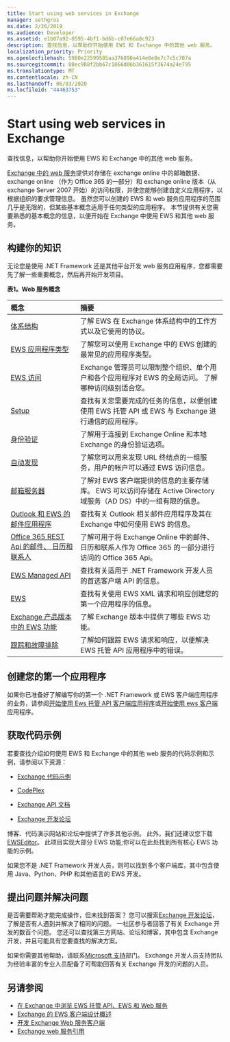 ```yaml
---
title: Start using web services in Exchange
manager: sethgros
ms.date: 2/26/2019
ms.audience: Developer
ms.assetid: e1b07a92-0595-4bf1-bd6b-c07e66a8c923
description: 查找信息，以帮助你开始使用 EWS 和 Exchange 中的其他 web 服务。
localization_priority: Priority
ms.openlocfilehash: 5980e22599585aa376890a414e0e8e7c7c5c707a
ms.sourcegitcommit: 88ec988f2bb67c1866d06b361615f3674a24e795
ms.translationtype: MT
ms.contentlocale: zh-CN
ms.lasthandoff: 06/03/2020
ms.locfileid: "44463753"
---
```

# <a name="start-using-web-services-in-exchange"></a>Start using web services in Exchange

查找信息，以帮助你开始使用 EWS 和 Exchange 中的其他 web 服务。
  
[Exchange 中的 web 服务](explore-the-ews-managed-api-ews-and-web-services-in-exchange.md)提供对存储在 exchange online 中的邮箱数据、exchange online （作为 Office 365 的一部分）和 exchange online 版本（从 exchange Server 2007 开始）的访问权限，并使您能够创建自定义应用程序，以根据组织的要求管理信息。 虽然您可以创建的 EWS 和 web 服务应用程序的范围几乎是无限的，但某些基本概念适用于任何类型的应用程序。 本节提供有关您需要熟悉的基本概念的信息，以便开始在 Exchange 中使用 EWS 和其他 web 服务。 
  
## <a name="build-your-knowledge"></a>构建你的知识
<a name="bk_Knowledge"> </a>

无论您是使用 .NET Framework 还是其他平台开发 web 服务应用程序，您都需要先了解一些重要概念，然后再开始开发项目。 
  
**表1。Web 服务概念**

|**概念**|**摘要**|
|:-----|:-----|
|[体系结构](ews-applications-and-the-exchange-architecture.md) <br/> |了解 EWS 在 Exchange 体系结构中的工作方式以及它使用的协议。  <br/> |
|[EWS 应用程序类型](ews-application-types.md) <br/> |了解您可以使用 Exchange 中的 EWS 创建的最常见的应用程序类型。  <br/> |
|[EWS 访问](controlling-client-application-access-to-ews-in-exchange.md) <br/> |Exchange 管理员可以限制整个组织、单个用户和各个应用程序对 EWS 的全局访问。 了解哪种访问级别适合您。  <br/> |
|[Setup](setting-up-your-ews-application.md) <br/> |查找有关您需要完成的任务的信息，以便创建使用 EWS 托管 API 或 EWS 与 Exchange 进行通信的应用程序。  <br/> |
|[身份验证](authentication-and-ews-in-exchange.md) <br/> |了解用于连接到 Exchange Online 和本地 Exchange 的身份验证选项。  <br/> |
|[自动发现](autodiscover-for-exchange.md) <br/> |了解您可以用来发现 URL 终结点的一组服务，用户的帐户可以通过 EWS 访问信息。  <br/> |
|[邮箱服务器](https://technet.microsoft.com/library/jj150491%28v=exchg.150%29.aspx) <br/> |了解对 EWS 客户端提供的信息的主要存储库。 EWS 可以访问存储在 Active Directory 域服务（AD DS）中的一组有限的信息。  <br/> |
|[Outlook 和 EWS 的邮件应用程序](mail-apps-for-outlook-and-ews-in-exchange.md) <br/> |查找有关 Outlook 相关邮件应用程序及其在 Exchange 中如何使用 EWS 的信息。  <br/> |
|[Office 365 REST Api 的邮件、 日历和联系人](office-365-rest-apis-for-mail-calendars-and-contacts.md) <br/> |了解可用于将 Exchange Online 中的邮件、日历和联系人作为 Office 365 的一部分进行访问的 Office 365 Api。  <br/> |
|[EWS Managed API](get-started-with-ews-managed-api-client-applications.md) <br/> |查找有关适用于 .NET Framework 开发人员的首选客户端 API 的信息。  <br/> |
|[EWS](get-started-with-ews-client-applications.md) <br/> |查找有关使用 EWS XML 请求和响应创建您的第一个应用程序的信息。  <br/> |
|[Exchange 产品版本中的 EWS 功能](ews-functionality-in-exchange-product-versions.md) <br/> |了解 Exchange 版本中提供了哪些 EWS 功能。  <br/> |
|[跟踪和故障排除](how-to-trace-requests-responses-to-troubleshoot-ews-managed-api-applications.md) <br/> |了解如何跟踪 EWS 请求和响应，以便解决 EWS 托管 API 应用程序中的错误。  <br/> |
   
## <a name="create-your-first-application"></a>创建您的第一个应用程序
<a name="create"> </a>

如果你已准备好了解编写你的第一个 .NET Framework 或 EWS 客户端应用程序的业务，请参阅[开始使用 Ews 托管 API 客户端应用程序](get-started-with-ews-managed-api-client-applications.md)或[开始使用 ews 客户端](get-started-with-ews-client-applications.md)应用程序。
  
## <a name="get-code-samples"></a>获取代码示例
<a name="samples"> </a>

若要查找介绍如何使用 EWS 和 Exchange 中的其他 web 服务的代码示例和示例，请参阅以下资源：
  
- [Exchange 代码示例](https://code.msdn.microsoft.com/exchange)
    
- [CodePlex](http://www.codeplex.com/)
    
- [Exchange API 文档](develop-web-service-clients-for-exchange.md)
    
- [Exchange 开发论坛](https://social.technet.microsoft.com/Forums/exchange/home?forum=exchangesvrdevelopment)
    
博客、代码演示网站和论坛中提供了许多其他示例。 此外，我们还建议您下载[EWSEditor](http://ewseditor.codeplex.com/)。 此项目实现大部分 EWS 功能;你可以在此处找到所有核心 EWS 功能的示例。
  
如果您不是 .NET Framework 开发人员，则可以找到多个客户端库，其中包含使用 Java、Python、PHP 和其他语言的 EWS 开发。 
  
## <a name="ask-questions-and-solve-problems"></a>提出问题并解决问题
<a name="questions"> </a>

是否需要帮助才能完成操作，但未找到答案？ 您可以搜索[Exchange 开发论坛](https://social.technet.microsoft.com/Forums/exchange/home?forum=exchangesvrdevelopment)，了解是否有人遇到并解决了相同的问题。 一社区参与者回答了有关 Exchange 开发的数百个问题。 您还可以查找第三方网站、论坛和博客，其中包含 Exchange 开发，并且可能具有您要查找的解决方案。 
  
如果你需要其他帮助，请联系[Microsoft 支持](https://support.microsoft.com/)部门。 Exchange 开发人员支持团队为经验丰富的专业人员配备了可帮助回答有关 Exchange 开发的问题的人员。 
  
## <a name="see-also"></a>另请参阅

- [在 Exchange 中浏览 EWS 托管 API、EWS 和 Web 服务](explore-the-ews-managed-api-ews-and-web-services-in-exchange.md) 
- [Exchange 的 EWS 客户端设计概述](ews-client-design-overview-for-exchange.md) 
- [开发 Exchange Web 服务客户端](develop-web-service-clients-for-exchange.md) 
- [Exchange web 服务引用](../web-service-reference/web-services-reference-for-exchange.md)
    

